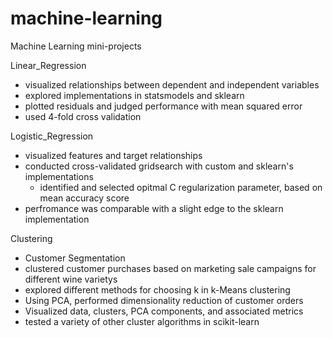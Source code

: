 # machine-learning
Machine Learning mini-projects

Linear_Regression
* visualized relationships between dependent and independent variables
* explored implementations in statsmodels and sklearn
* plotted residuals and judged performance with mean squared error
* used 4-fold cross validation

Logistic_Regression
* visualized features and target relationships
* conducted cross-validated gridsearch with custom and sklearn's implementations
    - identified and selected opitmal C regularization parameter, based on mean accuracy score
* perfromance was comparable with a slight edge to the sklearn implementation

Clustering
* Customer Segmentation 
* clustered customer purchases based on marketing sale campaigns for different wine varietys
* explored different methods for choosing k in k-Means clustering
* Using PCA, performed dimensionality reduction of customer orders
* Visualized data, clusters, PCA components, and associated metrics
* tested a variety of other cluster algorithms in scikit-learn

